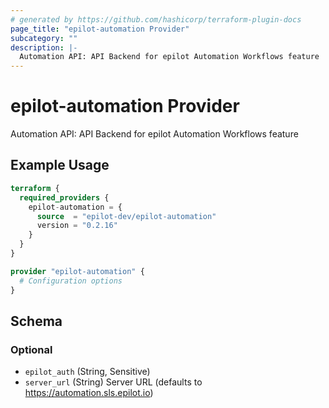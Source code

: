 ```yaml
---
# generated by https://github.com/hashicorp/terraform-plugin-docs
page_title: "epilot-automation Provider"
subcategory: ""
description: |-
  Automation API: API Backend for epilot Automation Workflows feature
---
```


# epilot-automation Provider

Automation API: API Backend for epilot Automation Workflows feature

## Example Usage

```terraform
terraform {
  required_providers {
    epilot-automation = {
      source  = "epilot-dev/epilot-automation"
      version = "0.2.16"
    }
  }
}

provider "epilot-automation" {
  # Configuration options
}
```

<!-- schema generated by tfplugindocs -->
## Schema

### Optional

- `epilot_auth` (String, Sensitive)
- `server_url` (String) Server URL (defaults to https://automation.sls.epilot.io)
